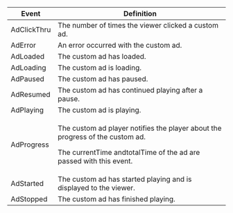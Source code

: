 ---
---

<table id="table_718700E0F0B042F882ED131F79E01D4E"> 
 <tgroup cols="2">
  <colspec colnum="1" colname="col1" colwidth="1.00*" />
  <colspec colnum="2" colname="col2" colwidth="2.47*" />
  <thead> 
   <tr> 
    <th colname="col1" class="entry">Event</th> 
    <th colname="col2" class="entry">Definition</th> 
   </tr>
  </thead> 
  <tbody> 
   <tr> 
    <td colname="col1"><span class="codeph">AdClickThru</span> </td> 
    <td colname="col2">The number of times the viewer clicked a custom ad.</td> 
   </tr> 
   <tr> 
    <td colname="col1"><span class="codeph">AdError</span></td> 
    <td colname="col2">An error occurred with the custom ad.</td> 
   </tr> 
   <tr> 
    <td colname="col1"><span class="codeph">AdLoaded</span> </td> 
    <td colname="col2">The custom ad has loaded. </td> 
   </tr> 
   <tr> 
    <td colname="col1"><span class="codeph">AdLoading</span> </td> 
    <td colname="col2">The custom ad is loading.</td> 
   </tr> 
   <tr> 
    <td colname="col1"><span class="codeph">AdPaused</span></td> 
    <td colname="col2">The custom ad has paused.</td> 
   </tr> 
   <tr> 
    <td colname="col1"><span class="codeph">AdResumed</span></td> 
    <td colname="col2">The custom ad has continued playing after a pause.</td> 
   </tr> 
   <tr> 
    <td colname="col1"><span class="codeph">AdPlaying</span> </td> 
    <td colname="col2">The custom ad is playing.</td> 
   </tr> 
   <tr> 
    <td colname="col1"><span class="codeph">AdProgress</span> </td> 
    <td colname="col2"> <p>The custom ad player notifies the 
      <ph conkeyref="phrases/primetime-sdk-name"></ph> player about the progress of the custom ad. &nbsp; </p> <p>The <span class="codeph">currentTime</span> and<span class="codeph">totalTime</span> of the ad are passed with this event. </p> </td> 
   </tr> 
   <tr> 
    <td colname="col1">AdStarted</td> 
    <td colname="col2">The custom ad has started playing and is displayed to the viewer. </td> 
   </tr> 
   <tr> 
    <td colname="col1">AdStopped</td> 
    <td colname="col2">The custom ad has finished playing.</td> 
   </tr> 
  </tbody> 
 </tgroup> 
</table>

<a id="section_027774C2A47C453BA9DED61C6F8567C3"></a>



